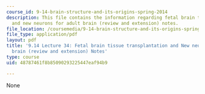 ```yaml
---
course_id: 9-14-brain-structure-and-its-origins-spring-2014
description: This file contains the information regarding fetal brain tissue transplantation
  and new neurons for adult brain (review and extension) notes.
file_location: /coursemedia/9-14-brain-structure-and-its-origins-spring-2014/48787461f8b85090293225447eaf94b9_MIT9_14S14_Lecture34.pdf
file_type: application/pdf
layout: pdf
title: '9.14 Lecture 34: Fetal brain tissue transplantation and New neurons for adult
  brain (review and extension) Notes'
type: course
uid: 48787461f8b85090293225447eaf94b9

---
```

None